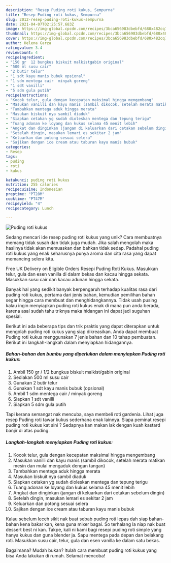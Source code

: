 ```yaml
---
description: "Resep Puding roti kukus, Sempurna"
title: "Resep Puding roti kukus, Sempurna"
slug: 2012-resep-puding-roti-kukus-sempurna
date: 2021-04-07T02:25:57.683Z
image: https://img-global.cpcdn.com/recipes/3bca656983dbebfd/680x482cq70/puding-roti-kukus-foto-resep-utama.jpg
thumbnail: https://img-global.cpcdn.com/recipes/3bca656983dbebfd/680x482cq70/puding-roti-kukus-foto-resep-utama.jpg
cover: https://img-global.cpcdn.com/recipes/3bca656983dbebfd/680x482cq70/puding-roti-kukus-foto-resep-utama.jpg
author: Helena Garza
ratingvalue: 3.4
reviewcount: 4
recipeingredient:
- "150 gr  12 bungkus biskuit malkistgabin original"
- "500 ml susu cair"
- "2 butir telur"
- "1 sdt kayu manis bubuk opsional"
- "1 sdm mentega cair  minyak goreng"
- "1 sdt vanilli"
- "5 sdm gula putih"
recipeinstructions:
- "Kocok telur, gula dengan kecepatan maksimal hingga mengembang"
- "Masukan vanilli dan kayu manis (sambil dikocok, setelah merata matikan mesin dan mulai mengaduk dengan tangan)"
- "Tambahkan mentega aduk hingga merata"
- "Masukan biskuit nya sambil diaduk"
- "Siapkan cetakan yg sudah dioleskan mentega dan tepung terigu"
- "Tuang adonan ke loyang dan kukus selama 45 menit lebih"
- "Angkat dan dinginkan (jangan di keluarkan dari cetakan sebelum dingin)"
- "Setelah dingin, masukan lemari es sekitar 2 jam"
- "Keluarkan dan potong sesuai selera"
- "Sajikan dengan ice cream atau taburan kayu manis bubuk"
categories:
- Resep
tags:
- puding
- roti
- kukus

katakunci: puding roti kukus 
nutrition: 255 calories
recipecuisine: Indonesian
preptime: "PT28M"
cooktime: "PT47M"
recipeyield: "4"
recipecategory: Lunch

---
```



![Puding roti kukus](https://img-global.cpcdn.com/recipes/3bca656983dbebfd/680x482cq70/puding-roti-kukus-foto-resep-utama.jpg)

Sedang mencari ide resep puding roti kukus yang unik? Cara membuatnya memang tidak susah dan tidak juga mudah. Jika salah mengolah maka hasilnya tidak akan memuaskan dan bahkan tidak sedap. Padahal puding roti kukus yang enak seharusnya punya aroma dan cita rasa yang dapat memancing selera kita.

Free UK Delivery on Eligible Orders Resepi Puding Roti Kukus. Masukkan telur, gula dan esen vanilla di dalam bekas dan kacau hingga sekata. Masukkan susu cair dan kacau adunan hingga sekata.

Banyak hal yang sedikit banyak berpengaruh terhadap kualitas rasa dari puding roti kukus, pertama dari jenis bahan, kemudian pemilihan bahan segar hingga cara membuat dan menghidangkannya. Tidak usah pusing kalau ingin menyiapkan puding roti kukus enak di mana pun anda berada, karena asal sudah tahu triknya maka hidangan ini dapat jadi suguhan spesial.


Berikut ini ada beberapa tips dan trik praktis yang dapat diterapkan untuk mengolah puding roti kukus yang siap dikreasikan. Anda dapat membuat Puding roti kukus menggunakan 7 jenis bahan dan 10 tahap pembuatan. Berikut ini langkah-langkah dalam menyiapkan hidangannya.

<!--inarticleads1-->

##### Bahan-bahan dan bumbu yang diperlukan dalam menyiapkan Puding roti kukus:

1. Ambil 150 gr / 1/2 bungkus biskuit malkist/gabin original
1. Sediakan 500 ml susu cair
1. Gunakan 2 butir telur
1. Gunakan 1 sdt kayu manis bubuk (opsional)
1. Ambil 1 sdm mentega cair / minyak goreng
1. Siapkan 1 sdt vanilli
1. Siapkan 5 sdm gula putih


Tapi kerana semangat nak mencuba, saya membeli roti gardenia. Lihat juga resep Puding roti tawar kukus sederhana enak lainnya. Siapa peminat resepi puding roti kukus kat sini ? Sedapnya kan makan lak dengan kuah kastard banjir di atas puding. 

<!--inarticleads2-->

##### Langkah-langkah menyiapkan Puding roti kukus:

1. Kocok telur, gula dengan kecepatan maksimal hingga mengembang
1. Masukan vanilli dan kayu manis (sambil dikocok, setelah merata matikan mesin dan mulai mengaduk dengan tangan)
1. Tambahkan mentega aduk hingga merata
1. Masukan biskuit nya sambil diaduk
1. Siapkan cetakan yg sudah dioleskan mentega dan tepung terigu
1. Tuang adonan ke loyang dan kukus selama 45 menit lebih
1. Angkat dan dinginkan (jangan di keluarkan dari cetakan sebelum dingin)
1. Setelah dingin, masukan lemari es sekitar 2 jam
1. Keluarkan dan potong sesuai selera
1. Sajikan dengan ice cream atau taburan kayu manis bubuk


Kalau sebelum leceh sikit nak buat sebab puding roti lepas dah siap bahan-bahan kena bakar kan, kena guna mixer bagai. So terhalang la niap nak buat dessert best ni kan. Takpe, kali ni kami bagi resepi puding roti simple yang hanya kukus dan guna blender ja. Sapu mentega pada depan dan belakang roti. Masukkan susu cair, telur, gula dan esen vanilla ke dalam satu bekas. 

Bagaimana? Mudah bukan? Itulah cara membuat puding roti kukus yang bisa Anda lakukan di rumah. Selamat mencoba!
